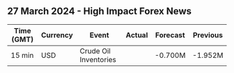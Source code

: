 ## 27 March 2024 - High Impact Forex News

| Time (GMT) | Currency | Event | Actual | Forecast | Previous |
|------|----------|-------|--------|----------|----------|
| 15 min | USD | Crude Oil Inventories |  | -0.700M | -1.952M |

